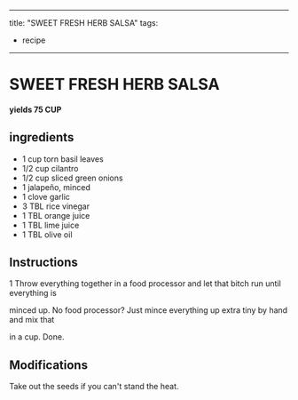 
---
title: "SWEET FRESH HERB SALSA"
tags:
  - recipe
---
# SWEET FRESH HERB SALSA



#### yields  75 CUP


## ingredients
* 1 cup torn basil leaves 
* 1/2 cup cilantro 
* 1/2 cup sliced green onions 
* 1 jalapeño, minced 
* 1 clove garlic 
* 3 TBL rice vinegar 
* 1 TBL orange juice 
* 1 TBL lime juice 
* 1 TBL olive oil 



## Instructions
1 Throw everything together in a food processor and let that bitch run until everything is

minced up. No food processor? Just mince everything up extra tiny by hand and mix that   

in a cup. Done.



## Modifications
Take out the seeds if you can't stand the heat.




